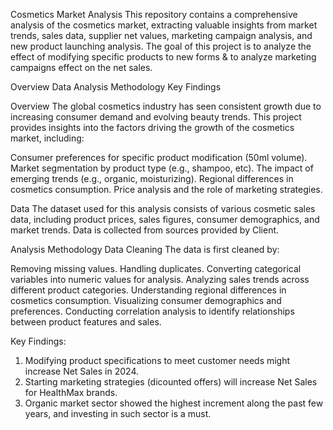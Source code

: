 Cosmetics Market Analysis
This repository contains a comprehensive analysis of the cosmetics market, extracting valuable insights from market trends, sales data, supplier net values, marketing campaign analysis, and new product launching analysis. The goal of this project is to analyze the effect of modifying specific products to new forms & to analyze marketing campaigns effect on the net sales.

Overview
Data
Analysis Methodology
Key Findings

Overview
The global cosmetics industry has seen consistent growth due to increasing consumer demand and evolving beauty trends. This project provides insights into the factors driving the growth of the cosmetics market, including:

Consumer preferences for specific product modification (50ml volume).
Market segmentation by product type (e.g., shampoo, etc).
The impact of emerging trends (e.g., organic, moisturizing).
Regional differences in cosmetics consumption.
Price analysis and the role of marketing strategies.

Data
The dataset used for this analysis consists of various cosmetic sales data, including product prices, sales figures, consumer demographics, and market trends. Data is collected from sources provided by Client.

Analysis Methodology
Data Cleaning
The data is first cleaned by:

Removing missing values.
Handling duplicates.
Converting categorical variables into numeric values for analysis.
Analyzing sales trends across different product categories.
Understanding regional differences in cosmetics consumption.
Visualizing consumer demographics and preferences.
Conducting correlation analysis to identify relationships between product features and sales.

Key Findings:
1) Modifying product specifications to meet customer needs might increase Net Sales in 2024.
2) Starting marketing strategies (dicounted offers) will increase Net Sales for HealthMax brands.
3) Organic market sector showed the highest increment along the past few years, and investing in such sector is a must.
